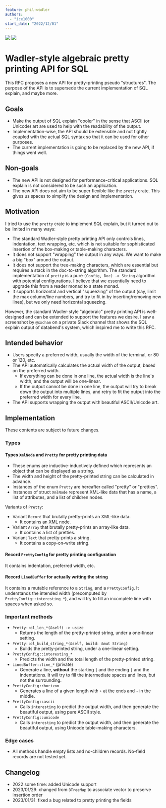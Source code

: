 ```yaml
---
feature: phil-wadler
authors:
  - "ice1000"
start_date: "2022/12/01"
---
```


[![](https://img.shields.io/crates/v/pretty-xmlish)](https://lib.rs/pretty-xmlish)
[![](https://img.shields.io/docsrs/pretty-xmlish)](https://docs.rs/pretty-xmlish/latest/pretty_xmlish)

# Wadler-style algebraic pretty printing API for SQL

This RFC proposes a new API for pretty-printing pseudo "structures".
The purpose of the API is to supersede the current implementation of SQL explain,
and maybe more.

## Goals

+ Make the output of SQL explain "cooler" in the sense that ASCII (or Unicode) art
  are used to help with the readability of the output.
+ Implementation-wise, the API should be extensible and not tightly coupled with
  the actual SQL syntax so that it can be used for other purposes.
+ The current implementation is going to be replaced by the new API, if things went well.

## Non-goals

+ The new API is not designed for performance-critical applications.
  SQL explain is not considered to be such an application.
+ The new API does not aim to be super flexible like the `pretty` crate.
  This gives us spaces to simplify the design and implementation.

## Motivation

I tried to use the `pretty` crate to implement SQL explain, but it turned out to be limited in many ways:

+ The standard Wadler-style pretty printing API only controls lines, indentation, text wrapping, etc.
  which is not suitable for sophisticated insertion of the box-making or table-making characters.
+ It does not support "wrapping" the output in any ways. We want to make a big "box" around the output.
+ It does not support the tree-making characters, which are essential but requires a stack in the doc-to-string algorithm.
  The standard implementation of `pretty` is a pure `(Config, Doc) -> String` algorithm with potential configurations.
  I believe that we essentially need to upgrade this from a reader monad to a state monad.
+ It supports horizontal and vertical "squeezing" of the output (say, limit the max column/line numbers,
  and try to fit in by inserting/removing new lines), but we only need horizontal squeezing.

However, the standard Wadler-style "algebraic" pretty printing API is well-designed and can be extended to support the features we desire.
I saw a screenshot by `@xxchan` on a private Slack channel that shows the SQL explain output of databend's system,
which inspired me to write this RFC.

## Intended behavior

+ Users specify a preferred width, usually the width of the terminal,
  or 80 or 120, etc.
+ The API automatically calculates the actual width of the output,
  based on the preferred width.
  + If everything can be done in one line, the actual width is the line's width, and the output will be one-linear.
  + If the output cannot be done in one line, the output will try to break down the output into multiple lines, and retry to fit the output into the preferred width for every line.
+ The API supports wrapping the output with beautiful ASCII/Unicode art.

## Implementation

These contents are subject to future changes.

### Types

#### Types `XmlNode` and `Pretty` for pretty printing data

+ These enums are inductive-inductively defined which represents an object that can be displayed as a string.
+ The width and height of the pretty-printed string can be calculated in advance.
+ Instances of the enum `Pretty` are hereafter called "pretty" or "pretties".
+ Instances of struct `XmlNode` represent XML-like data that has a name, a list of attributes, and a list of children nodes.

Variants of `Pretty`:

+ Variant `Record` that brutally pretty-prints an XML-like data.
  + It contains an XML node.
+ Variant `Array` that brutally pretty-prints an array-like data.
  + It contains a list of pretties.
+ Variant `Text` that pretty-prints a string.
  + It contains a copy-on-write string.

#### Record `PrettyConfig` for pretty printing configuration

It contains indentation, preferred width, etc.

#### Record `LinedBuffer` for actually writing the string

It contains a mutable reference to a `String`, and a `PrettyConfig`.
It understands the intended width (precomputed by `PrettyConfig::interesting_*`),
and will try to fill an incomplete line with spaces when asked so.

### Important methods

+ `Pretty::ol_len_*(&self) -> usize`
  + Returns the length of the pretty-printed string, under a one-linear setting.
+ `Pretty::ol_build_string_*(&self, build: &mut String)`
  + Builds the pretty-printed string, under a one-linear setting.
+ `PrettyConfig::interesting_*`
  + Predicts the width and the total length of the pretty-printed string.
+ `LinedBuffer::line_*` (private)
  + Generate a line, **without** the starting `|` and the ending `|` and the indentations.
    It will try to fill the intermediate spaces and lines, but not the surrounding.
+ `PrettyConfig::horizon`
  + Generates a line of a given length with `+` at the ends and `-` in the middle.
+ `PrettyConfig::ascii`
  + Calls `interesting` to predict the output width, and then generate the beautiful output, using pure ASCII style.
+ `PrettyConfig::unicode`
  + Calls `interesting` to predict the output width, and then generate the beautiful output, using Unicode table-making characters.

### Edge cases

+ All methods handle empty lists and no-children records. No-field records are not tested yet.

## Changelog

+ 2022 some time: added Unicode support
+ 2023/01/29: changed from `BTreeMap` to associate vector to preserve insertion order
+ 2023/01/31: fixed a bug related to pretty printing the fields

